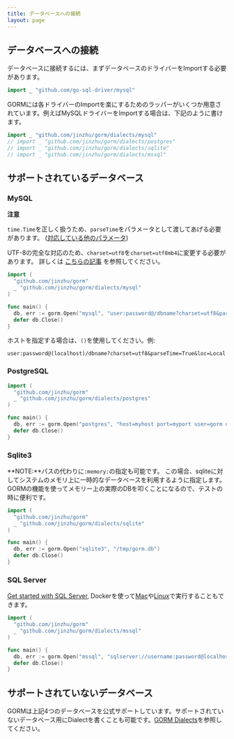 ```yaml
---
title: データベースへの接続
layout: page
---
```


## データベースへの接続

データベースに接続するには、まずデータベースのドライバーをImportする必要があります。

```go
import _ "github.com/go-sql-driver/mysql"
```

GORMには各ドライバーのImportを楽にするためのラッパーがいくつか用意されています。例えばMySQLドライバーをImportする場合は、下記のように書けます。

```go
import _ "github.com/jinzhu/gorm/dialects/mysql"
// import _ "github.com/jinzhu/gorm/dialects/postgres"
// import _ "github.com/jinzhu/gorm/dialects/sqlite"
// import _ "github.com/jinzhu/gorm/dialects/mssql"
```

## サポートされているデータベース

### MySQL

**注意**

`time.Time`を正しく扱うため、`parseTime`をパラメータとして渡してあげる必要があります。 ([対応している他のパラメータ](https://github.com/go-sql-driver/mysql#parameters))

UTF-8の完全な対応のため、`charset=utf8`を`charset=utf8mb4`に変更する必要があります。 詳しくは [こちらの記事](https://mathiasbynens.be/notes/mysql-utf8mb4) を参照してください。

```go
import (
  "github.com/jinzhu/gorm"
  _ "github.com/jinzhu/gorm/dialects/mysql"
)

func main() {
  db, err := gorm.Open("mysql", "user:password@/dbname?charset=utf8&parseTime=True&loc=Local")
  defer db.Close()
}
```

ホストを指定する場合は、`()`を使用してください。例:

    user:password@(localhost)/dbname?charset=utf8&parseTime=True&loc=Local
    

### PostgreSQL

```go
import (
  "github.com/jinzhu/gorm"
  _ "github.com/jinzhu/gorm/dialects/postgres"
)

func main() {
  db, err := gorm.Open("postgres", "host=myhost port=myport user=gorm dbname=gorm password=mypassword")
  defer db.Close()
}
```

### Sqlite3

**NOTE:**パスの代わりに`:memory:`の指定も可能です。 この場合、sqliteに対してシステムのメモリ上に一時的なデータベースを利用するように指定します。 GORMの機能を使ってメモリー上の実際のDBを叩くことになるので、テストの時に便利です。

```go
import (
  "github.com/jinzhu/gorm"
  _ "github.com/jinzhu/gorm/dialects/sqlite"
)

func main() {
  db, err := gorm.Open("sqlite3", "/tmp/gorm.db")
  defer db.Close()
}
```

### SQL Server

[Get started with SQL Server](https://www.microsoft.com/en-us/sql-server/developer-get-started/go), Dockerを使って[Mac](https://sqlchoice.azurewebsites.net/en-us/sql-server/developer-get-started/go/mac/)や[Linux](https://sqlchoice.azurewebsites.net/en-us/sql-server/developer-get-started/go/ubuntu/)で実行することもできます。

```go
import (
  "github.com/jinzhu/gorm"
  _ "github.com/jinzhu/gorm/dialects/mssql"
)

func main() {
  db, err := gorm.Open("mssql", "sqlserver://username:password@localhost:1433?database=dbname")
  defer db.Close()
}
```

## サポートされていないデータベース

GORMは上記4つのデータベースを公式サポートしています。サポートされていないデータベース用にDialectを書くことも可能です。[GORM Dialects](/docs/dialects.html)を参照してください。
